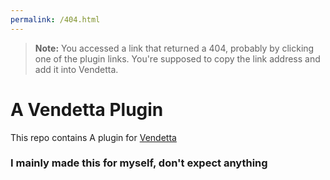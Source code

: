 ```yaml
---
permalink: /404.html
---
```

> **Note:** You accessed a link that returned a 404, probably by clicking one of the plugin links. You're supposed to copy the link address and add it into Vendetta.

# A Vendetta Plugin
This repo contains A plugin for [Vendetta](https://github.com/vendetta-mod/Vendetta)


### I mainly made this for myself, don't expect anything
